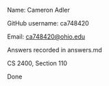 Name: Cameron Adler

GitHub username: ca748420

Email: ca748420@ohio.edu

Answers recorded in answers.md

CS 2400, Section 110

Done
